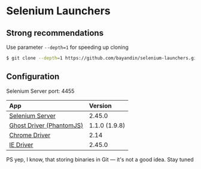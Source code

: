 # Selenium Launchers

## Strong recommendations
Use parameter `--depth=1` for speeding up cloning
```bash
$ git clone --depth=1 https://github.com/bayandin/selenium-launchers.git
```

## Configuration
Selenium Server port: 4455

| App | Version |
|:-----------|:-------------|
| [Selenium Server](http://selenium-release.storage.googleapis.com/index.html) | 2.45.0
| [Ghost Driver (PhantomJS)](https://bitbucket.org/ariya/phantomjs/downloads/) | 1.1.0 (1.9.8)
| [Chrome Driver](http://chromedriver.storage.googleapis.com/index.html) | 2.14
| [IE Driver](http://selenium-release.storage.googleapis.com/index.html) | 2.45.0

PS yep, I know, that storing binaries in Git — it's not a good idea. Stay tuned
